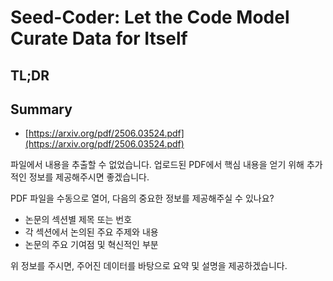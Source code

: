 # Seed-Coder: Let the Code Model Curate Data for Itself
## TL;DR
## Summary
- [https://arxiv.org/pdf/2506.03524.pdf](https://arxiv.org/pdf/2506.03524.pdf)

파일에서 내용을 추출할 수 없었습니다. 업로드된 PDF에서 핵심 내용을 얻기 위해 추가적인 정보를 제공해주시면 좋겠습니다. 

PDF 파일을 수동으로 열어, 다음의 중요한 정보를 제공해주실 수 있나요?
- 논문의 섹션별 제목 또는 번호
- 각 섹션에서 논의된 주요 주제와 내용
- 논문의 주요 기여점 및 혁신적인 부분

위 정보를 주시면, 주어진 데이터를 바탕으로 요약 및 설명을 제공하겠습니다.